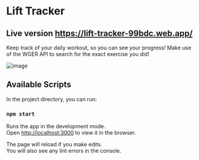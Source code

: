 # Lift Tracker

## Live version https://lift-tracker-99bdc.web.app/

Keep track of your daily workout, so you can see your progress! Make use of the WGER API to search for the exact exercise you did!

![image](https://i.imgur.com/QRhvDvv.gifraw=true "Preview")

## Available Scripts

In the project directory, you can run:

### `npm start`

Runs the app in the development mode.<br />
Open [http://localhost:3000](http://localhost:3000) to view it in the browser.

The page will reload if you make edits.<br />
You will also see any lint errors in the console.

